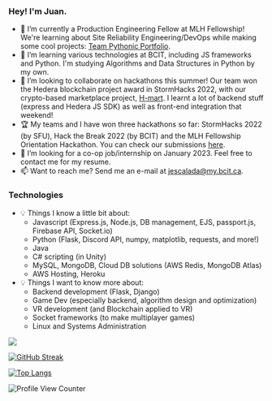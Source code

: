 ### Hey! I'm Juan.

- 🔭 I’m currently a Production Engineering Fellow at MLH Fellowship! We're learning about Site Reliability Engineering/DevOps while making some cool projects:  [Team Pythonic Portfolio](https://github.com/MLH-Fellowship/project-team-pythonic).
- 🌱 I’m learning various technologies at BCIT, including JS frameworks and Python. I'm studying Algorithms and Data Structures in Python by my own.
- 👯 I’m looking to collaborate on hackathons this summer! Our team won the Hedera blockchain project award in StormHacks 2022, with our crypto-based marketplace project, [H-mart](https://github.com/jescalada/h-mart). I learnt a lot of backend stuff (express and Hedera JS SDK) as well as front-end integration that weekend!
- 🏆 My teams and I have won three hackathons so far: StormHacks 2022 (by SFU), Hack the Break 2022 (by BCIT) and the MLH Fellowship Orientation Hackathon. You can check our submissions [here](https://devpost.com/jescalada).
- 🤔 I’m looking for a co-op job/internship on January 2023. Feel free to contact me for my resume.
- 📫 Want to reach me? Send me an e-mail at [jescalada@my.bcit.ca](mailto:jescalada@my.bcit.ca).

### Technologies
- 💡 Things I know a little bit about:
  - Javascript (Express.js, Node.js, DB management, EJS, passport.js, Firebase API, Socket.io)
  - Python (Flask, Discord API, numpy, matplotlib, requests, and more!)
  - Java
  - C# scripting (in Unity)
  - MySQL, MongoDB, Cloud DB solutions (AWS Redis, MongoDB Atlas)
  - AWS Hosting, Heroku
- 💡 Things I want to know more about:
  - Backend development (Flask, Django)
  - Game Dev (especially backend, algorithm design and optimization)
  - VR development (and Blockchain applied to VR)
  - Socket frameworks (to make multiplayer games)
  - Linux and Systems Administration

<img src="https://github-readme-stats.vercel.app/api?username=jescalada&theme=synthwave&count_private=true&show_icons=true">

[![GitHub Streak](http://github-readme-streak-stats.herokuapp.com?user=jescalada&theme=elegant&date_format=M%20j%5B%2C%20Y%5D)](https://git.io/streak-stats)

[![Top Langs](https://github-readme-stats.vercel.app/api/top-langs/?username=jescalada&hide=html,css&theme=radical)](https://github.com/anuraghazra/github-readme-stats)

![Profile View Counter](https://komarev.com/ghpvc/?username=jescalada)
